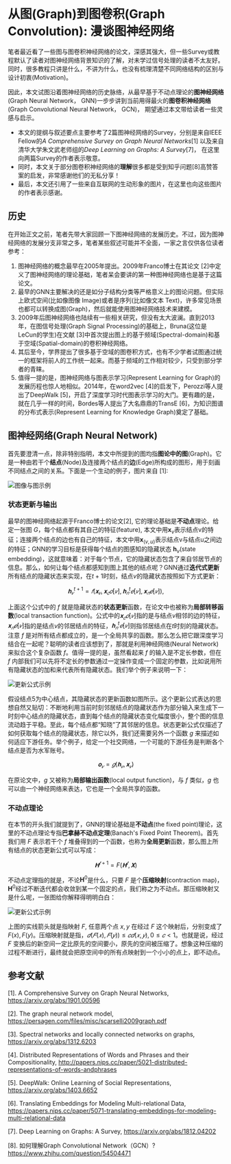 # 从图(Graph)到图卷积(Graph Convolution): 漫谈图神经网络

笔者最近看了一些图与图卷积神经网络的论文，深感其强大，但一些Survey或教程默认了读者对图神经网络背景知识的了解，对未学过信号处理的读者不太友好。同时，很多教程只讲是什么，不讲为什么，也没有梳理清楚不同网络结构的区别与设计初衷(Motivation)。

因此，本文试图沿着图神经网络的历史脉络，从最早基于不动点理论的**图神经网络**(Graph Neural Network， GNN)一步步讲到当前用得最火的**图卷积神经网络**(Graph Convolutional Neural Network， GCN)， 期望通过本文带给读者一些灵感与启示。

- 本文的提纲与叙述要点主要参考了2篇图神经网络的Survey，分别是来自IEEE Fellow的*A Comprehensive Survey on Graph Neural Networks*[1] 以及来自清华大学朱文武老师组的*Deep Learning on Graphs: A Survey*[7]， 在这里向两篇Survey的作者表示敬意。
- 同时，本文关于部分图卷积神经网络的**理解**很多都是受到知乎问题[8]高赞答案的启发，非常感谢他们的无私分享！
- 最后，本文还引用了一些来自互联网的生动形象的图片，在这里也向这些图片的作者表示感谢。

## 历史

在开始正文之前，笔者先带大家回顾一下图神经网络的发展历史。不过，因为图神经网络的发展分支非常之多，笔者某些叙述可能并不全面，一家之言仅供各位读者参考：

1. 图神经网络的概念最早在2005年提出。2009年Franco博士在其论文 [2]中定义了图神经网络的理论基础，笔者呆会要讲的第一种图神经网络也是基于这篇论文。
2. 最早的GNN主要解决的还是如分子结构分类等严格意义上的图论问题。但实际上欧式空间(比如像图像 Image)或者是序列(比如像文本 Text)，许多常见场景也都可以转换成图(Graph)，然后就能使用图神经网络技术来建模。
3. 2009年后图神经网络也陆续有一些相关研究，但没有太大波澜。直到2013年，在图信号处理(Graph Signal Processing)的基础上，Bruna(这位是LeCun的学生)在文献 [3]中首次提出图上的基于频域(Spectral-domain)和基于空域(Spatial-domain)的卷积神经网络。
4. 其后至今，学界提出了很多基于空域的图卷积方式，也有不少学者试图通过统一的框架将前人的工作统一起来。而基于频域的工作相对较少，只受到部分学者的青睐。
5. 值得一提的是，图神经网络与图表示学习(Represent Learning for Graph)的发展历程也惊人地相似。2014年，在word2vec [4]的启发下，Perozzi等人提出了DeepWalk [5]，开启了深度学习时代图表示学习的大门。更有趣的是，就在几乎一样的时间，Bordes等人提出了大名鼎鼎的TransE [6]，为知识图谱的分布式表示(Represent Learning for Knowledge Graph)奠定了基础。

## 图神经网络(Graph Neural Network)

首先要澄清一点，除非特别指明，本文中所提到的图均指**图论中的图**(Graph)。它是一种由若干个**结点**(Node)及连接两个结点的**边**(Edge)所构成的图形，用于刻画不同结点之间的关系。下面是一个生动的例子，图片来自 [1]:

![图像与图示例](https://github.com/SivilTaram/Graph-Neural-Network-Note/blob/master/images/image-1-image-and-graph.png)

### 状态更新与输出

最早的图神经网络起源于Franco博士的论文[2], 它的理论基础是**不动点**理论。给定一张图 $G$，每个结点都有其自己的特征(feature), 本文中用$\mathbf{x}_v$表示结点v的特征；连接两个结点的边也有自己的特征，本文中用$\mathbf{x}_{(v,u)}$表示结点v与结点u之间边的特征；GNN的学习目标是获得每个结点的图感知的隐藏状态 $\mathbf{h}_v$(state embedding)，这就意味着：对于每个节点，它的隐藏状态包含了来自邻居节点的信息。那么，如何让每个结点都感知到图上其他的结点呢？GNN通过**迭代式更新**所有结点的隐藏状态来实现，在$t+1$时刻，结点$v$的隐藏状态按照如下方式更新：

$$𝐡^{t+1}_𝑣=𝑓(𝐱_𝑣,𝐱_𝑐𝑜[𝑣],𝐡^{t}_𝑛𝑒[𝑣] ,𝐱_𝑛𝑒[𝑣]),
$$

上面这个公式中的 $f$ 就是隐藏状态的**状态更新**函数，在论文中也被称为**局部转移函数**(local transaction function)。公式中的$𝐱_𝑐𝑜[𝑣]$指的是与结点$v$相邻的边的特征，$𝐱_𝑛𝑒[𝑣]$指的是结点$v$的邻居结点的特征，$𝐡^t_𝑛𝑒[𝑣]$则指邻居结点在$t$时刻的隐藏状态。注意 $f$ 是对所有结点都成立的，是一个全局共享的函数。那么怎么把它跟深度学习结合在一起呢？聪明的读者应该想到了，那就是利用神经网络(Neural Network)来拟合这个复杂函数 $f$。值得一提的是，虽然看起来 $f$ 的输入是不定长参数，但在 $f$ 内部我们可以先将不定长的参数通过一定操作变成一个固定的参数，比如说用所有隐藏状态的加和来代表所有隐藏状态。我们举个例子来说明一下：

![更新公式示例](https://github.com/SivilTaram/Graph-Neural-Network-Note/blob/master/images/image-2-state-update-function.png)

假设结点$5$为中心结点，其隐藏状态的更新函数如图所示。这个更新公式表达的思想自然又贴切：不断地利用当前时刻邻居结点的隐藏状态作为部分输入来生成下一时刻中心结点的隐藏状态，直到每个结点的隐藏状态变化幅度很小，整个图的信息流动趋于平稳。至此，每个结点都“知晓”了其邻居的信息。状态更新公式仅描述了如何获取每个结点的隐藏状态，除它以外，我们还需要另外一个函数 $g$ 来描述如何适应下游任务。举个例子，给定一个社交网络，一个可能的下游任务是判断各个结点是否为水军账号。

$$𝐨_𝑣=𝑔(𝐡_𝑣,𝐱_𝑣)$$

在原论文中，$g$ 又被称为**局部输出函数**(local output function)，与 $f$ 类似，$g$ 也可以由一个神经网络来表达，它也是一个全局共享的函数。

### 不动点理论

在本节的开头我们就提到了，GNN的理论基础是**不动点**(the fixed point)理论，这里的不动点理论专指**巴拿赫不动点定理**(Banach's Fixed Point Theorem)。首先我们用 $F$ 表示若干个 $f$ 堆叠得到的一个函数，也称为**全局更新**函数，那么图上所有结点的状态更新公式可以写成：

$$𝐇^{𝑡+1}=F(𝐇^𝑡,𝐗)$$

不动点定理指的就是，不论$\mathbf{H}^0$是什么，只要 $F$ 是个**压缩映射**(contraction map)，$\mathbf{H}^{0}$经过不断迭代都会收敛到某一个固定的点，我们称之为不动点。那压缩映射又是什么呢，一张图给你解释得明明白白：

![更新公式示例](https://github.com/SivilTaram/Graph-Neural-Network-Note/blob/master/images/image-3-contraction-map.png)

上图的实线箭头就是指映射 $F$, 任意两个点 $x,y$ 在经过 $F$ 这个映射后，分别变成了 $F(x),F(y)$。压缩映射就是指，$𝑑(𝐹(𝑥),𝐹(𝑦))≤𝑐𝑑(𝑥,𝑦), 0≤𝑐<1$。也就是说，经过 $F$ 变换后的新空间一定比原先的空间要小，原先的空间被压缩了。想象这种压缩的过程不断进行，最终就会把原空间中的所有点映射到一个小小的点上，即不动点。

## 参考文献

[1]. A Comprehensive Survey on Graph Neural Networks, https://arxiv.org/abs/1901.00596

[2]. The graph neural network model, https://persagen.com/files/misc/scarselli2009graph.pdf

[3]. Spectral networks and locally connected networks on graphs, https://arxiv.org/abs/1312.6203

[4]. Distributed Representations of Words and Phrases and their Compositionality, http://papers.nips.cc/paper/5021-distributed-representations-of-words-andphrases

[5]. DeepWalk: Online Learning of Social Representations, https://arxiv.org/abs/1403.6652

[6]. Translating Embeddings for Modeling Multi-relational Data, https://papers.nips.cc/paper/5071-translating-embeddings-for-modeling-multi-relational-data

[7]. Deep Learning on Graphs: A Survey, https://arxiv.org/abs/1812.04202

[8]. 如何理解Graph Convolutional Network（GCN）? https://www.zhihu.com/question/54504471

